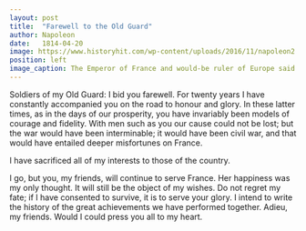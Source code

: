 ```yaml
---
layout: post
title:  "Farewell to the Old Guard"
author: Napoleon
date:   1814-04-20
image: https://www.historyhit.com/wp-content/uploads/2016/11/napoleon2.jpg
position: left
image_caption: The Emperor of France and would-be ruler of Europe said goodbye to the Old Guard after his failed invasion of Russia and defeat by the Allies.
---
```

Soldiers of my Old Guard: I bid you farewell. For twenty years I have constantly accompanied you on the road to honour and glory. In these latter times, as in the days of our prosperity, you have invariably been models of courage and fidelity. With men such as you our cause could not be lost; but the war would have been interminable; it would have been civil war, and that would have entailed deeper misfortunes on France.

I have sacrificed all of my interests to those of the country.

I go, but you, my friends, will continue to serve France. Her happiness was my only thought. It will still be the object of my wishes. Do not regret my fate; if I have consented to survive, it is to serve your glory. I intend to write the history of the great achievements we have performed together. Adieu, my friends. Would I could press you all to my heart.

<!--more-->
